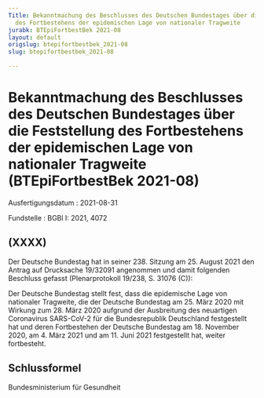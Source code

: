 ```yaml
---
Title: Bekanntmachung des Beschlusses des Deutschen Bundestages über die Feststellung
  des Fortbestehens der epidemischen Lage von nationaler Tragweite
jurabk: BTEpiFortbestBek 2021-08
layout: default
origslug: btepifortbestbek_2021-08
slug: btepifortbestbek_2021-08

---
```


# Bekanntmachung des Beschlusses des Deutschen Bundestages über die Feststellung des Fortbestehens der epidemischen Lage von nationaler Tragweite (BTEpiFortbestBek 2021-08)

Ausfertigungsdatum
:   2021-08-31

Fundstelle
:   BGBl I: 2021, 4072


## (XXXX)

Der Deutsche Bundestag hat in seiner 238. Sitzung am 25. August 2021
den Antrag auf Drucksache 19/32091 angenommen und damit folgenden
Beschluss gefasst (Plenarprotokoll 19/238, S. 31076 (C)):

Der Deutsche Bundestag stellt fest, dass die epidemische Lage von
nationaler Tragweite, die der Deutsche Bundestag am 25. März 2020 mit
Wirkung zum 28. März 2020 aufgrund der Ausbreitung des neuartigen
Coronavirus SARS-CoV-2 für die Bundesrepublik Deutschland festgestellt
hat und deren Fortbestehen der Deutsche Bundestag am 18. November
2020, am 4. März 2021 und am 11. Juni 2021 festgestellt hat, weiter
fortbesteht.


## Schlussformel

Bundesministerium für Gesundheit

